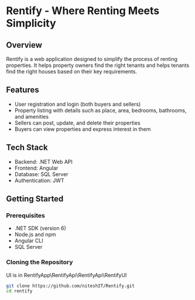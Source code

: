 # Rentify - Where Renting Meets Simplicity

## Overview

Rentify is a web application designed to simplify the process of renting properties. It helps property owners find the right tenants and helps tenants find the right houses based on their key requirements.

## Features

- User registration and login (both buyers and sellers)
- Property listing with details such as place, area, bedrooms, bathrooms, and amenities
- Sellers can post, update, and delete their properties
- Buyers can view properties and express interest in them

## Tech Stack

- Backend: .NET Web API
- Frontend: Angular
- Database: SQL Server
- Authentication: JWT

## Getting Started

### Prerequisites

- .NET SDK (version 6)
- Node.js and npm
- Angular CLI 
- SQL Server

### Cloning the Repository
UI  is in RentifyApp\RentifyApi\RentifyApi\RentifyUI
```bash
git clone https://github.com/niteshIT/Rentify.git
cd rentify
